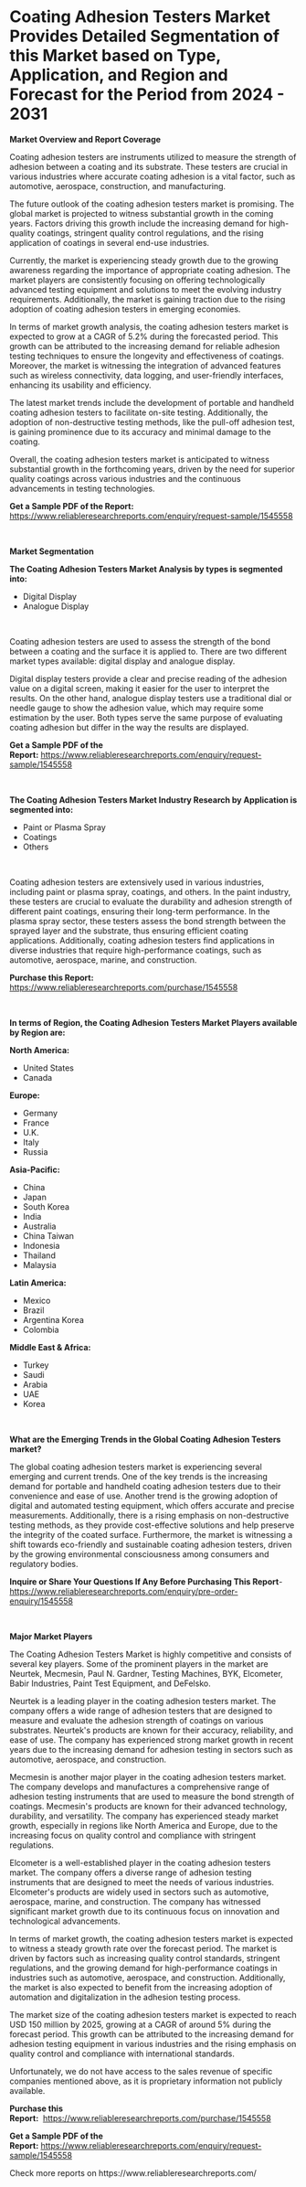<p><h1>Coating Adhesion Testers Market Provides Detailed Segmentation of this Market based on Type, Application, and Region and Forecast for the Period from 2024 - 2031</h1></p><p><strong>Market Overview and Report Coverage</strong></p>
<p><p>Coating adhesion testers are instruments utilized to measure the strength of adhesion between a coating and its substrate. These testers are crucial in various industries where accurate coating adhesion is a vital factor, such as automotive, aerospace, construction, and manufacturing.</p><p>The future outlook of the coating adhesion testers market is promising. The global market is projected to witness substantial growth in the coming years. Factors driving this growth include the increasing demand for high-quality coatings, stringent quality control regulations, and the rising application of coatings in several end-use industries.</p><p>Currently, the market is experiencing steady growth due to the growing awareness regarding the importance of appropriate coating adhesion. The market players are consistently focusing on offering technologically advanced testing equipment and solutions to meet the evolving industry requirements. Additionally, the market is gaining traction due to the rising adoption of coating adhesion testers in emerging economies.</p><p>In terms of market growth analysis, the coating adhesion testers market is expected to grow at a CAGR of 5.2% during the forecasted period. This growth can be attributed to the increasing demand for reliable adhesion testing techniques to ensure the longevity and effectiveness of coatings. Moreover, the market is witnessing the integration of advanced features such as wireless connectivity, data logging, and user-friendly interfaces, enhancing its usability and efficiency.</p><p>The latest market trends include the development of portable and handheld coating adhesion testers to facilitate on-site testing. Additionally, the adoption of non-destructive testing methods, like the pull-off adhesion test, is gaining prominence due to its accuracy and minimal damage to the coating.</p><p>Overall, the coating adhesion testers market is anticipated to witness substantial growth in the forthcoming years, driven by the need for superior quality coatings across various industries and the continuous advancements in testing technologies.</p></p>
<p><strong>Get a Sample PDF of the Report:</strong> <a href="https://www.reliableresearchreports.com/enquiry/request-sample/1545558">https://www.reliableresearchreports.com/enquiry/request-sample/1545558</a></p>
<p>&nbsp;</p>
<p><strong>Market Segmentation</strong></p>
<p><strong>The Coating Adhesion Testers Market Analysis by types is segmented into:</strong></p>
<p><ul><li>Digital Display</li><li>Analogue Display</li></ul></p>
<p>&nbsp;</p>
<p><p>Coating adhesion testers are used to assess the strength of the bond between a coating and the surface it is applied to. There are two different market types available: digital display and analogue display. </p><p>Digital display testers provide a clear and precise reading of the adhesion value on a digital screen, making it easier for the user to interpret the results. On the other hand, analogue display testers use a traditional dial or needle gauge to show the adhesion value, which may require some estimation by the user. Both types serve the same purpose of evaluating coating adhesion but differ in the way the results are displayed.</p></p>
<p><strong>Get a Sample PDF of the Report:</strong>&nbsp;<a href="https://www.reliableresearchreports.com/enquiry/request-sample/1545558">https://www.reliableresearchreports.com/enquiry/request-sample/1545558</a></p>
<p>&nbsp;</p>
<p><strong>The Coating Adhesion Testers Market Industry Research by Application is segmented into:</strong></p>
<p><ul><li>Paint or Plasma Spray</li><li>Coatings</li><li>Others</li></ul></p>
<p>&nbsp;</p>
<p><p>Coating adhesion testers are extensively used in various industries, including paint or plasma spray, coatings, and others. In the paint industry, these testers are crucial to evaluate the durability and adhesion strength of different paint coatings, ensuring their long-term performance. In the plasma spray sector, these testers assess the bond strength between the sprayed layer and the substrate, thus ensuring efficient coating applications. Additionally, coating adhesion testers find applications in diverse industries that require high-performance coatings, such as automotive, aerospace, marine, and construction.</p></p>
<p><strong>Purchase this Report:</strong>&nbsp; <a href="https://www.reliableresearchreports.com/purchase/1545558">https://www.reliableresearchreports.com/purchase/1545558</a></p>
<p>&nbsp;</p>
<p><strong>In terms of Region, the Coating Adhesion Testers Market Players available by Region are:</strong></p>
<p>
    <p> <strong> North America: </strong>
        <ul>
            <li>United States</li>
            <li>Canada</li>
        </ul>
        </p> 
    <p> <strong> Europe: </strong>
        <ul>
            <li>Germany</li>
            <li>France</li>
            <li>U.K.</li>
            <li>Italy</li>
            <li>Russia</li>
        </ul>
        </p> 
    <p> <strong> Asia-Pacific: </strong>
        <ul>
            <li>China</li>
            <li>Japan</li>
            <li>South Korea</li>
            <li>India</li>
            <li>Australia</li>
            <li>China Taiwan</li>
            <li>Indonesia</li>
            <li>Thailand</li>
            <li>Malaysia</li>
        </ul>
        </p> 
    <p> <strong> Latin America: </strong>
        <ul>
            <li>Mexico</li>
            <li>Brazil</li>
            <li>Argentina Korea</li>
            <li>Colombia</li>
        </ul>
        </p> 
    <p> <strong> Middle East & Africa: </strong>
        <ul>
            <li>Turkey</li>
            <li>Saudi</li>
            <li>Arabia</li>
            <li>UAE</li>
            <li>Korea</li>
        </ul>
    </p>
    </p>
<p>&nbsp;</p>
<p><strong>What are the Emerging Trends in the Global Coating Adhesion Testers market?</strong></p>
<p><p>The global coating adhesion testers market is experiencing several emerging and current trends. One of the key trends is the increasing demand for portable and handheld coating adhesion testers due to their convenience and ease of use. Another trend is the growing adoption of digital and automated testing equipment, which offers accurate and precise measurements. Additionally, there is a rising emphasis on non-destructive testing methods, as they provide cost-effective solutions and help preserve the integrity of the coated surface. Furthermore, the market is witnessing a shift towards eco-friendly and sustainable coating adhesion testers, driven by the growing environmental consciousness among consumers and regulatory bodies.</p></p>
<p><strong>Inquire or Share Your Questions If Any Before Purchasing This Report</strong>- <a href="https://www.reliableresearchreports.com/enquiry/pre-order-enquiry/1545558">https://www.reliableresearchreports.com/enquiry/pre-order-enquiry/1545558</a></p>
<p>&nbsp;</p>
<p><strong>Major Market Players</strong></p>
<p><p>The Coating Adhesion Testers Market is highly competitive and consists of several key players. Some of the prominent players in the market are Neurtek, Mecmesin, Paul N. Gardner, Testing Machines, BYK, Elcometer, Babir Industries, Paint Test Equipment, and DeFelsko.</p><p>Neurtek is a leading player in the coating adhesion testers market. The company offers a wide range of adhesion testers that are designed to measure and evaluate the adhesion strength of coatings on various substrates. Neurtek's products are known for their accuracy, reliability, and ease of use. The company has experienced strong market growth in recent years due to the increasing demand for adhesion testing in sectors such as automotive, aerospace, and construction.</p><p>Mecmesin is another major player in the coating adhesion testers market. The company develops and manufactures a comprehensive range of adhesion testing instruments that are used to measure the bond strength of coatings. Mecmesin's products are known for their advanced technology, durability, and versatility. The company has experienced steady market growth, especially in regions like North America and Europe, due to the increasing focus on quality control and compliance with stringent regulations.</p><p>Elcometer is a well-established player in the coating adhesion testers market. The company offers a diverse range of adhesion testing instruments that are designed to meet the needs of various industries. Elcometer's products are widely used in sectors such as automotive, aerospace, marine, and construction. The company has witnessed significant market growth due to its continuous focus on innovation and technological advancements.</p><p>In terms of market growth, the coating adhesion testers market is expected to witness a steady growth rate over the forecast period. The market is driven by factors such as increasing quality control standards, stringent regulations, and the growing demand for high-performance coatings in industries such as automotive, aerospace, and construction. Additionally, the market is also expected to benefit from the increasing adoption of automation and digitalization in the adhesion testing process.</p><p>The market size of the coating adhesion testers market is expected to reach USD 150 million by 2025, growing at a CAGR of around 5% during the forecast period. This growth can be attributed to the increasing demand for adhesion testing equipment in various industries and the rising emphasis on quality control and compliance with international standards.</p><p>Unfortunately, we do not have access to the sales revenue of specific companies mentioned above, as it is proprietary information not publicly available.</p></p>
<p><strong>Purchase this Report:</strong>&nbsp;&nbsp;<a href="https://www.reliableresearchreports.com/purchase/1545558">https://www.reliableresearchreports.com/purchase/1545558</a></p>
<p></p>
<p><strong>Get a Sample PDF of the Report:</strong>&nbsp;<a href="https://www.reliableresearchreports.com/enquiry/request-sample/1545558">https://www.reliableresearchreports.com/enquiry/request-sample/1545558</a></p>
<p>Check more reports on https://www.reliableresearchreports.com/</p>